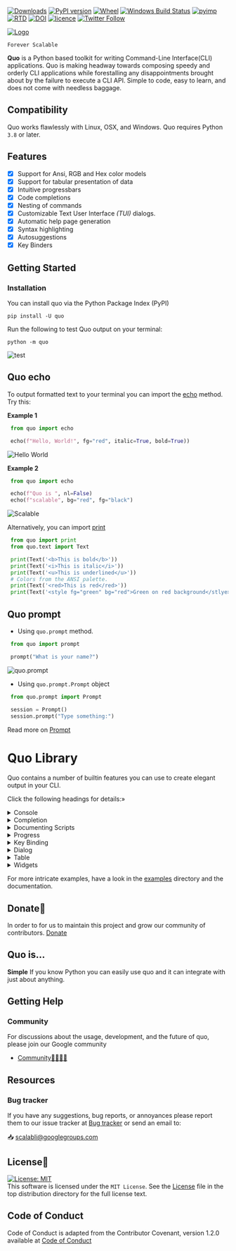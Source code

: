 [![Downloads](https://pepy.tech/badge/quo)](https://pepy.tech/project/quo)
[![PyPI version](https://badge.fury.io/py/quo.svg)](https://badge.fury.io/py/quo)
[![Wheel](https://img.shields.io/pypi/wheel/quo.svg)](https://pypi.com/project/quo)
[![Windows Build Status](https://img.shields.io/appveyor/build/gerrishons/quo/master?logo=appveyor&cacheSeconds=600)](https://ci.appveyor.com/project/gerrishons/quo)
[![pyimp](https://img.shields.io/pypi/implementation/quo.svg)](https://pypi.com/project/quo)
[![RTD](https://readthedocs.org/projects/quo/badge/)](https://quo.readthedocs.io)
[![DOI](https://zenodo.org/badge/DOI/10.5281/zenodo.5848515.svg)](https://doi.org/10.5281/zenodo.5848515)
[![licence](https://img.shields.io/pypi/l/quo.svg)](https://opensource.org/licenses/MIT)
[![Twitter Follow](https://img.shields.io/twitter/follow/gerrishon_s.svg?style=social)](https://twitter.com/gerrishon_s)


[![Logo](https://raw.githubusercontent.com/scalabli/quo/master/pics/quo.png)](https://github.com/scalabli/quo)


`Forever Scalable`

**Quo** is a Python based toolkit for writing Command-Line Interface(CLI) applications.
Quo is making headway towards composing speedy and orderly CLI applications while forestalling any disappointments brought about by the failure to execute a CLI API.
Simple to code, easy to learn, and does not come with needless baggage. 

## Compatibility
Quo works flawlessly  with Linux, OSX, and Windows.
Quo requires Python `3.8` or later. 


## Features
- [x] Support for Ansi, RGB and Hex color models
- [x] Support for tabular presentation of data
- [x] Intuitive progressbars
- [x] Code completions
- [x] Nesting of commands
- [x] Customizable Text User Interface _(TUI)_ dialogs.
- [x] Automatic help page generation
- [x] Syntax highlighting
- [x] Autosuggestions
- [x] Key Binders

## Getting Started
### Installation
You can install quo via the Python Package Index (PyPI)

```
pip install -U quo

```
Run the following to test Quo output on your terminal:
```
python -m quo

```
![test](https://github.com/scalabli/quo/raw/master/docs/images/test.png)

## Quo echo
To output formatted text to your terminal you can import the [echo](https://quo.readthedocs.io/en/latest/introduction.html#quick-start) method.
Try this:

**Example 1**
```python
 from quo import echo

 echo(f"Hello, World!", fg="red", italic=True, bold=True))
```
![Hello World](https://github.com/scalabli/quo/raw/master/pics/print.png)

**Example 2**
```python
 from quo import echo

 echo(f"Quo is ", nl=False)
 echo(f"scalable", bg="red", fg="black") 
```
![Scalable](https://github.com/scalabli/quo/raw/master/pics/scalable.png)

Alternatively, you can import [print](https://quo.readthedocs.io/en/latest/printing_text.html#print)
```python
 from quo import print
 from quo.text import Text

 print(Text('<b>This is bold</b>'))
 print(Text('<i>This is italic</i>'))
 print(Text('<u>This is underlined</u>'))                        
 # Colors from the ANSI palette.
 print(Text('<red>This is red</red>'))
 print(Text('<style fg="green" bg="red">Green on red background</stlye>'))

```
## Quo prompt
 - Using ``quo.prompt`` method.
```python
 from quo import prompt

 prompt("What is your name?")
```
![quo.prompt](https://github.com/scalabli/quo/raw/master/pics/prompt.png)

- Using ``quo.prompt.Prompt`` object

```python
 from quo.prompt import Prompt
   
 session = Prompt()
 session.prompt("Type something:") 
```
Read more on [Prompt](https://quo.readthedocs.io/latest/prompt.html)

# Quo Library
Quo contains a number of builtin features you can use to create elegant output in your CLI.

Click the following headings for details:»
<details>
<summary>Console</summary>
For more control over quo terminal content, import and construct a `Console` object.

```python
   
  from quo.console import Console

  console = Console()

```

## ``Launching Applications``

Quo supports launching applications through `Console.launch`. This can be used to open the default application associated with a URL or filetype.
```python

 from quo.console import Console
   
 console = Console()
 console.launch("https://quo.rtfd.io/")
                                                    
```
Read more on [Console](https://quo.readthedocs.io/en/latest/console.html)

</details>

<details>
<summary>Completion</summary>

## ``Autocompletion``

Press [Tab] to autocomplete
```python

 from quo.prompt import Prompt
 from quo.completion import WordCompleter
 example = WordCompleter(['USA', 'UK', 'Canada', 'Kenya'])
 session = Prompt(completer=example)
 session.prompt('Which country are you from?: ')
```
![Autocompletion](https://github.com/scalabli/quo/raw/master/docs/images/autocompletion.png)

## ``Autosuggestion``
Auto suggestion is a way to propose some input completions to the user. Usually, the input is compared to the history and when there is another entry starting with the given text, the completion will be shown as gray text behind the current input. Pressing the right arrow → or ctrl-e will insert this suggestion, alt-f willinsert the first word of the suggestion.
```python

 from quo.prompt import Prompt
 from quo.completion import AutoSuggestFromHistory
 from quo.history import InMemoryHistory

 history = InMemoryHistory(
 history.append("import os")
 history.append('print("hello")') 
 history.append('print("world")')  
 history.append("import path"

 session = Prompt(auto_suggest=AutoSuggestFromHistory(), history=history)

 while True:
    session.prompt('> ')
```
Read more on [Completions](https://quo.readthedocs.io/en/latest/prompt.html#completion)
</details>

<details>
<summary>Documenting Scripts</summary>
Quo automatically generates help pages for your command-line tools.

```python
 from quo import print
 from quo.console import command
 from quo.console import app

 @command()
 @app('--count', default=1, help='number of greetings')
 @app('--name', prompt="What is your name?", help="The person to greet")

def hello(count: int, name: str):
    """This script prints hello NAME COUNT times."""
       for x in range(count):
           print(f"Hello {name}!")

 if __name__ == "__main__:
          hello()
```
And what it looks like:
![Help Text](https://raw.githubusercontent.com/secretum-inc/quo/master/docs/images/help-text.png)

</details>
<details>
<summary>Progress</summary>
Creating a new progress bar can be done by calling the class **ProgressBar**
The progress can be displayed for any iterable. This works by wrapping the iterable (like ``range``) with the class **ProgressBar**

```python

 import time
 from quo.progress import ProgressBar
  
 with ProgressBar() as pb:
               for i in pb(range(800)):
                             time.sleep(.01)
```
![Progress](https://raw.githubusercontent.com/scalabli/quo/master/docs/images/simple-progress-bar.png)

Read more on [Progress](https://quo.readthedocs.io/en/latest/progress.html)

</details>

<details>
<summary>Key Binding</summary>
A key binding is an association between a physical key on a keyboard and a parameter.

```python
  
 from quo import echo
 from quo.keys import bind
 from quo.prompt import Prompt
 
 session = Prompt()

 # Print "Hello world" when ctrl-h is pressed
 @bind.add("ctrl-h")
 def _(event):
     echo("Hello, World!")

 session.prompt(">>")
```
Read more on [Key bindings](https://quo.readthedocs.io/en/latest/kb.html)

</details>

<details>
<summary>Dialog</summary>
High level API for displaying dialog boxes to the user for informational purposes, or get input fromthe user.

1) Example of a message box dialog.
```python

 from quo.dialog import MessageBox

 MessageBox(
         title="Message pop up window",
         text="Do you want to continue?\nPress ENTER to quit.")                                    
```
The above produces the following output
![Message Box](https://github.com/scalabli/quo/raw/master/docs/images/messagebox.png)

2) Example of a prompt box dialog
```python
 from quo.dialog import InputBox

 InputBox(
           title="InputBox shenanigans",
           text="What Country are you from?:")

```
![Prompt Box](https://github.com/scalabli/quo/raw/master/docs/images/promptbox.png)

Read more on [Dialogs](https://quo.readthedocs.io/en/latest/dialogs.html)

</details>

<details>
<summary>Table</summary>

Function [Table](https://quo.readthedocs.io/en/latest/table.html) offers a number of configuration options to set the look and feel of the table, including how borders are rendered and the style and alignment of the columns.

Example
```python
 from quo import echo
 from quo.table import Table

 data = [
   ["Name", "Gender", "Age"],
   ["Alice", "F", 24],
   ["Bob", "M", 19],
   ["Dave", "M", 24]
 ]
 echo(Table(data))
```
![tabulate](https://raw.githubusercontent.com/scalabli/quo/master/docs/images/table.png)
</details>

<details>
<summary>Widgets</summary>
A collection of reusable components for building full screen applications.

## ``Label``
Widget that displays the given text. It is not editable or focusable.
```python

 from quo import container
 from quo.keys import bind
 from quo.widget import Label

 content = Label("Hello, World", style="fg:black bg:red")
  
  
 # Press Ctrl-C to exit
 
 @bind.add("ctrl-c")
 def _(event):
    event.app.exit()

 container(content, bind=True, full_screen=True)

```
Read more on [Widgets](https://quo.readthedocs.io/en/latest/widgets.html)

</details>

For more intricate  examples, have a look in the [examples](https://github.com/scalabli/quo/tree/master/examples) directory and the documentation.

## Donate🎁

In order to for us to maintain this project and grow our community of contributors.
[Donate](https://ko-fi.com/scalabli)



## Quo is...

**Simple**
     If you know Python you can  easily use quo and it can integrate with just about anything.




## Getting Help

### Community

For discussions about the usage, development, and the future of quo, please join our Google community

* [Community👨‍👩‍👦‍👦](https://groups.google.com/g/scalabli)

## Resources

### Bug tracker

If you have any suggestions, bug reports, or annoyances please report them
to our issue tracker at 
[Bug tracker](https://github.com/scalabli/quo/issues/) or send an email to:

 📥 scalabli@googlegroups.com


## License📑

[![License: MIT](https://img.shields.io/badge/License-MIT-yellow.svg)](https://opensource.org/licenses/MIT)  
This software is licensed under the `MIT License`. See the [License](https://github.com/scalabli/quo/blob/master/LICENSE) file in the top distribution directory for the full license text.


## Code of Conduct
Code of Conduct is adapted from the Contributor Covenant,
version 1.2.0 available at
[Code of Conduct](http://contributor-covenant.org/version/1/2/0/)
